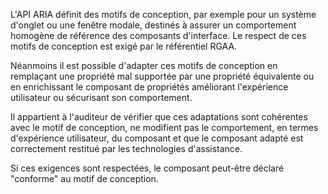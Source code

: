 L'API ARIA définit des motifs de conception, par exemple pour un système d'onglet ou une fenêtre modale, destinés à assurer un comportement homogène de référence des composants d'interface. Le respect de ces motifs de conception est exigé par le référentiel RGAA.

Néanmoins il est possible d'adapter ces motifs de conception en remplaçant une propriété mal supportée par une propriété équivalente ou en enrichissant le composant de propriétés améliorant l'expérience utilisateur ou sécurisant son comportement.

Il appartient à l'auditeur de vérifier que ces adaptations sont cohérentes avec le motif de conception, ne modifient pas le comportement, en termes d'expérience utilisateur, du composant et que le composant adapté est correctement restitué par les technologies d'assistance.

Si ces exigences sont respectées, le composant peut-être déclaré "conforme" au motif de conception.
